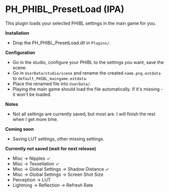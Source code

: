 # PH_PHIBL_PresetLoad (IPA)

This plugin loads your selected PHIBL settings in the main game for you.  

**Installation**  
* Drop the PH_PHIBL_PresetLoad.dll in `Plugins/`.  

**Configuration**  
* Go in the studio, configure your PHIBL to the settings you want, save the scene.  
* Go in `UserData/studio/scene` and rename the created `name.png.extdata` to `default_PHIBL_maingame.extdata`.  
* Place the renamed file into `UserData/`.  
* Playing the main game should load the file automatically. If it's missing - it won't be loaded.  

**Notes**  
* Not all settings are currently saved, but most are. I will finish the rest when I get more time.  

**Coming soon**  
* Saving LUT settings, other missing settings.  

**Currently not saved (wait for next release)**  
* Misc -> Nipples ✓  
* Misc -> Tessellation ✓  
* Misc -> Global Settings -> Shadow Distance ✓  
* Misc -> Global Settings -> Screen Shot Size  
* Perception -> LUT  
* Lightning -> Reflection -> Refresh Rate  
